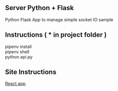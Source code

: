 ## Server Python + Flask

Python Flask App to manage simple socket IO sample

## Instructions ( * in project folder ) 

pipenv install<br>
pipenv shell<br>
python api.py<br>

## Site Instructions

[React app](https://github.com/andresrestrepo/socket-io-sample-client.git).



